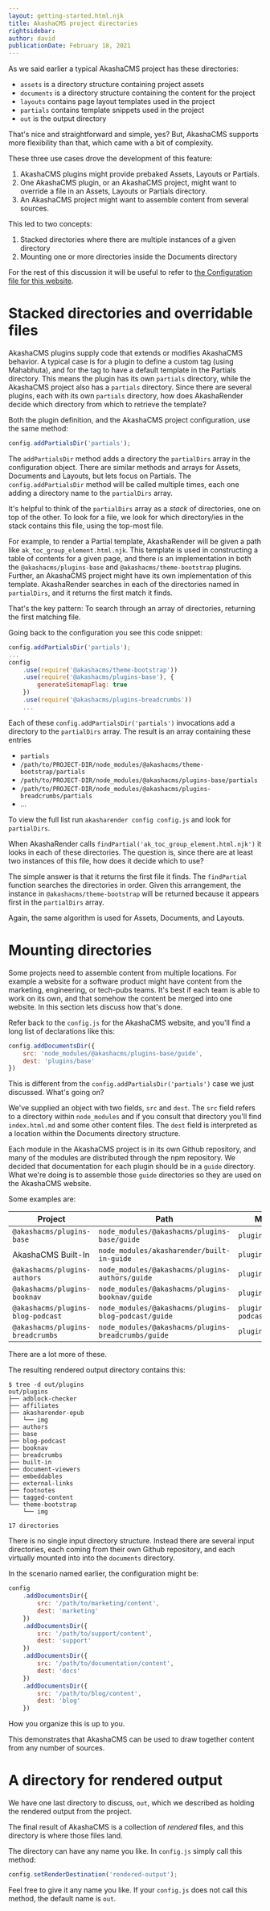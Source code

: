 ```yaml
---
layout: getting-started.html.njk
title: AkashaCMS project directories
rightsidebar:
author: david
publicationDate: February 18, 2021
---
```


As we said earlier a typical AkashaCMS project has these directories:

* `assets` is a directory structure containing project assets
* `documents` is a directory structure containing the content for the project
* `layouts` contains page layout templates used in the project
* `partials` contains template snippets used in the project
* `out` is the output directory

That's nice and straightforward and simple, yes?  But, AkashaCMS supports more flexibility than that, which came with a bit of complexity.

These three use cases drove the development of this feature:

1. AkashaCMS plugins might provide prebaked Assets, Layouts or Partials.
1. One AkashaCMS plugin, or an AkashaCMS project, might want to override a file in an Assets, Layouts or Partials directory.
1. An AkashaCMS project might want to assemble content from several sources.

This led to two concepts:

1. Stacked directories where there are multiple instances of a given directory
1. Mounting one or more directories inside the Documents directory

For the rest of this discussion it will be useful to refer to [the Configuration file for this website](https://github.com/akashacms/akashacms-website/blob/master/config.js).

# Stacked directories and overridable files

AkashaCMS plugins supply code that extends or modifies AkashaCMS behavior.  A typical case is for a plugin to define a custom tag (using Mahabhuta), and for the tag to have a default template in the Partials directory.  This means the plugin has its own `partials` directory, while the AkashaCMS project also has a `partials` directory.  Since there are several plugins, each with its own `partials` directory, how does AkashaRender decide which directory from which to retrieve the template?

Both the plugin definition, and the AkashaCMS project configuration, use the same method:

```js
config.addPartialsDir('partials');
```

The `addPartialsDir` method adds a directory the `partialDirs` array in the configuration object.  There are similar methods and arrays for Assets, Documents and Layouts, but lets focus on Partials.  The `config.addPartialsDir` method will be called multiple times, each one adding a directory name to the `partialDirs` array.

It's helpful to think of the `partialDirs` array as a _stack_ of directories, one on top of the other.  To look for a file, we look for which directory/ies in the stack contains this file, using the top-most file.

For example, to render a Partial template, AkashaRender will be given a path like `ak_toc_group_element.html.njk`.  This template is used in constructing a table of contents for a given page, and there is an implementation in both the `@akashacms/plugins-base` and `@akashacms/theme-bootstrap` plugins.  Further, an AkashaCMS project might have its own implementation of this template.  AkashaRender searches in each of the directories named in `partialDirs`, and it returns the first match it finds.

That's the key pattern: To search through an array of directories, returning the first matching file.

Going back to the configuration you see this code snippet:

```js
config.addPartialsDir('partials');
...
config
    .use(require('@akashacms/theme-bootstrap'))
    .use(require('@akashacms/plugins-base'), {
        generateSitemapFlag: true
    })
    .use(require('@akashacms/plugins-breadcrumbs'))
    ...
```

Each of these `config.addPartialsDir('partials')` invocations add a directory to the `partialDirs` array.  The result is an array containing these entries

* `partials`
* `/path/to/PROJECT-DIR/node_modules/@akashacms/theme-bootstrap/partials`
* `/path/to/PROJECT-DIR/node_modules/@akashacms/plugins-base/partials`
* `/path/to/PROJECT-DIR/node_modules/@akashacms/plugins-breadcrumbs/partials`
* ...

To view the full list run `akasharender config config.js` and look for `partialDirs`.

When AkashaRender calls `findPartial('ak_toc_group_element.html.njk')` it looks in each of these directories.  The question is, since there are at least two instances of this file, how does it decide which to use?

The simple answer is that it returns the first file it finds.  The `findPartial` function searches the directories in order.  Given this arrangement, the instance in `@akashacms/theme-bootstrap` will be returned because it appears first in the `partialDirs` array.

Again, the same algorithm is used for Assets, Documents, and Layouts.

# Mounting directories

Some projects need to assemble content from multiple locations.  For example a website for a software product might have content from the marketing, engineering, or tech-pubs teams.  It's best if each team is able to work on its own, and that somehow the content be merged into one website.  In this section lets discuss how that's done.

Refer back to the `config.js` for the AkashaCMS website, and you'll find a long list of declarations like this:

```js
config.addDocumentsDir({
    src: 'node_modules/@akashacms/plugins-base/guide',
    dest: 'plugins/base'
})
```

This is different from the `config.addPartialsDir('partials')` case we just discussed.  What's going on?

We've supplied an object with two fields, `src` and `dest`.  The `src` field refers to a directory within `node_modules` and if you consult that directory you'll find `index.html.md` and some other content files.  The `dest` field is interpreted as a location within the Documents directory structure.

Each module in the AkashaCMS project is in its own Github repository, and many of the modules are distributed through the npm repository.  We decided that documentation for each plugin should be in a `guide` directory.  What we're doing is to assemble those `guide` directories so they are used on the AkashaCMS website.

Some examples are:

Project | Path | Mounted to
--------|------|-------------
`@akashacms/plugins-base` | `node_modules/@akashacms/plugins-base/guide` | `plugins/base`
AkashaCMS Built-In | `node_modules/akasharender/built-in-guide` | `plugins/built-in`
`@akashacms/plugins-authors` | `node_modules/@akashacms/plugins-authors/guide` | `plugins/authors`
`@akashacms/plugins-booknav` | `node_modules/@akashacms/plugins-booknav/guide` | `plugins/booknav`
`@akashacms/plugins-blog-podcast` | `node_modules/@akashacms/plugins-blog-podcast/guide` | `plugins/blog-podcast`
`@akashacms/plugins-breadcrumbs` | `node_modules/@akashacms/plugins-breadcrumbs/guide` | `plugins/breadcrumbs`

There are a lot more of these.

The resulting rendered output directory contains this:

```
$ tree -d out/plugins
out/plugins
├── adblock-checker
├── affiliates
├── akasharender-epub
│   └── img
├── authors
├── base
├── blog-podcast
├── booknav
├── breadcrumbs
├── built-in
├── document-viewers
├── embeddables
├── external-links
├── footnotes
├── tagged-content
└── theme-bootstrap
    └── img

17 directories
```

There is no single input directory structure.  Instead there are several input directories, each coming from their own Github repository, and each virtually mounted into into the `documents` directory.

In the scenario named earlier, the configuration might be:


```js
config
    .addDocumentsDir({
        src: '/path/to/marketing/content',
        dest: 'marketing'
    })
    .addDocumentsDir({
        src: '/path/to/support/content',
        dest: 'support'
    })
    .addDocumentsDir({
        src: '/path/to/documentation/content',
        dest: 'docs'
    })
    .addDocumentsDir({
        src: '/path/to/blog/content',
        dest: 'blog'
    })
```

How you organize this is up to you.

This demonstrates that AkashaCMS can be used to draw together content from any number of sources.

# A directory for rendered output

We have one last directory to discuss, `out`, which we described as holding the rendered output from the project.

The final result of AkashaCMS is a collection of _rendered_ files, and this directory is where those files land.

The directory can have any name you like.  In `config.js` simply call this method:

```js
config.setRenderDestination('rendered-output');
```

Feel free to give it any name you like.  If your `config.js` does not call this method, the default name is `out`.
